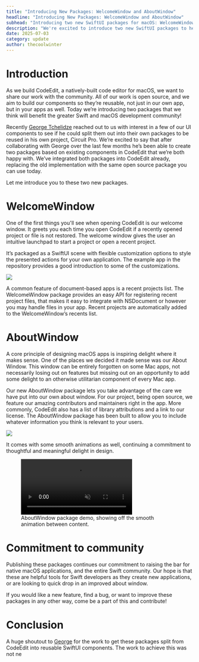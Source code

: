 ```yaml
---
title: "Introducing New Packages: WelcomeWindow and AboutWindow"
headline: "Introducing New Packages: WelcomeWindow and AboutWindow"
subhead: "Introducing two new SwiftUI packages for macOS: WelcomeWindow and AboutWindow."
description: "We're excited to introduce two new SwiftUI packages to help you build amazing macOS apps: WelcomeWindow and AboutWindow."
date: 2025-07-03
category: update
author: thecoolwinter
---
```


# Introduction

As we build CodeEdit, a natively-built code editor for macOS, we want to share our work with the community. All of our work is open source, and we aim to build our components so they’re reusable, not just in our own app, but in your apps as well. Today we’re introducing two packages that we think will benefit the greater Swift and macOS development community!

Recently [George Tchelidze](https://x.com/x33025) reached out to us with interest in a few of our UI components to see if he could split them out into their own packages to be reused in his own project, Circuit Pro. We’re excited to say that after collaborating with George over the last few months he’s been able to create two packages based on existing components in CodeEdit that we’re both happy with. We’ve integrated both packages into CodeEdit already, replacing the old implementation with the same open source package you can use today.

Let me introduce you to these two new packages.

# WelcomeWindow

One of the first things you'll see when opening CodeEdit is our welcome window. It greets you each time you open CodeEdit if a recently opened project or file is not restored. The welcome window gives the user an intuitive launchpad to start a project or open a recent project.

It’s packaged as a SwiftUI scene with flexible customization options to style the presented actions for your own application. The example app in the repository provides a good introduction to some of the customizations.

![](https://github.com/user-attachments/assets/ee2fc36a-e4ec-4cb3-bd39-f61fc6f3e8fc)

A common feature of document-based apps is a recent projects list. The WelcomeWindow package provides an easy API for registering recent project files, that makes it easy to integrate with NSDocument or however you may handle files in your app. Recent projects are automatically added to the WelcomeWindow’s recents list.

# AboutWindow

A core principle of designing macOS apps is inspiring delight where it makes sense. One of the places we decided it made sense was our About Window. This window can be entirely forgotten on some Mac apps, not necessarily losing out on features but missing out on an opportunity to add some delight to an otherwise utilitarian component of every Mac app.

Our new AboutWindow package lets you take advantage of the care we have put into our own about window. For our project, being open source, we feature our amazing contributors and maintainers right in the app. More commonly, CodeEdit also has a list of library attributions and a link to our license. The AboutWindow package has been built to allow you to include whatever information you think is relevant to your users.

![](https://github.com/user-attachments/assets/0f9a0c7e-dbc1-4dab-b756-cf930cec60aa)

It comes with some smooth animations as well, continuing a commitment to thoughtful and meaningful delight in design.

<figure>
  <video class="full-width ratio-3-1" autoplay playsinline muted loop controls>
    <source src="https://github.com/user-attachments/assets/e2700e0d-7b08-46c7-aec5-cc6ddd93fcb4" type="video/mp4">
  </video>
  <figcaption>AboutWindow package demo, showing off the smooth animation between content.</figcaption>
</figure>

# Commitment to community

Publishing these packages continues our commitment to raising the bar for native macOS applications, and the entire Swift community. Our hope is that these are helpful tools for Swift developers as they create new applications, or are looking to quick drop in an improved about window.

If you would like a new feature, find a bug, or want to improve these packages in any other way, come be a part of this and contribute!

# Conclusion

A huge shoutout to [George](https://x.com/x33025) for the work to get these packages split from CodeEdit into reusable SwiftUI components. The work to achieve this was not ne

